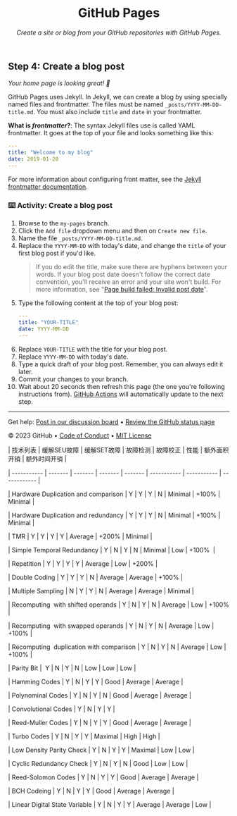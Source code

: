 <header>

<!--
  <<< Author notes: Course header >>>
  Include a 1280×640 image, course title in sentence case, and a concise description in emphasis.
  In your repository settings: enable template repository, add your 1280×640 social image, auto delete head branches.
  Add your open source license, GitHub uses MIT license.
-->

# GitHub Pages

_Create a site or blog from your GitHub repositories with GitHub Pages._

</header>

<!--
  <<< Author notes: Step 4 >>>
  Start this step by acknowledging the previous step.
  Define terms and link to docs.github.com.
  Historic note: previous version checked the file path. Previous version checked the front matter formatting.
-->

## Step 4: Create a blog post

_Your home page is looking great! :cowboy_hat_face:_

GitHub Pages uses Jekyll. In Jekyll, we can create a blog by using specially named files and frontmatter. The files must be named `_posts/YYYY-MM-DD-title.md`. You must also include `title` and `date` in your frontmatter.

**What is _frontmatter_?**: The syntax Jekyll files use is called YAML frontmatter. It goes at the top of your file and looks something like this:

```yml
---
title: "Welcome to my blog"
date: 2019-01-20
---
```

For more information about configuring front matter, see the [Jekyll frontmatter documentation](https://jekyllrb.com/docs/frontmatter/).

### :keyboard: Activity: Create a blog post

1. Browse to the `my-pages` branch.
1. Click the `Add file` dropdown menu and then on `Create new file`.
1. Name the file `_posts/YYYY-MM-DD-title.md`.
1. Replace the `YYYY-MM-DD` with today's date, and change the `title` of your first blog post if you'd like.
   > If you do edit the title, make sure there are hyphens between your words.
   > If your blog post date doesn't follow the correct date convention, you'll receive an error and your site won't build. For more information, see "[Page build failed: Invalid post date](https://docs.github.com/en/pages/setting-up-a-github-pages-site-with-jekyll/troubleshooting-jekyll-build-errors-for-github-pages-sites)".
1. Type the following content at the top of your blog post:
   ```yaml
   ---
   title: "YOUR-TITLE"
   date: YYYY-MM-DD
   ---
   ```
1. Replace `YOUR-TITLE` with the title for your blog post.
1. Replace `YYYY-MM-DD` with today's date.
1. Type a quick draft of your blog post. Remember, you can always edit it later.
1. Commit your changes to your branch.
1. Wait about 20 seconds then refresh this page (the one you're following instructions from). [GitHub Actions](https://docs.github.com/en/actions) will automatically update to the next step.

<footer>

<!--
  <<< Author notes: Footer >>>
  Add a link to get support, GitHub status page, code of conduct, license link.
-->

---


Get help: [Post in our discussion board](https://github.com/orgs/skills/discussions/categories/github-pages) &bull; [Review the GitHub status page](https://www.githubstatus.com/)

&copy; 2023 GitHub &bull; [Code of Conduct](https://www.contributor-covenant.org/version/2/1/code_of_conduct/code_of_conduct.md) &bull; [MIT License](https://gh.io/mit)

</footer>
| 技术列表 | 缓解SEU故障 | 缓解SET故障 | 故障检测 | 故障校正 | 性能 | 额外面积开销 | 额外时间开销 |

| ----------- | ------- | ------- | ------- | ------- | ----------- | ----------- | ------------ |

| Hardware Duplication and comparison | Y | Y | Y | N | Minimal | +100% | Minimal |

| Hardware Duplication and redundancy | Y | Y | Y | N | Minimal | +100% | Minimal |

| TMR | Y | Y | Y | Y | Average | +200% | Minimal |

| Simple Temporal Redundancy | Y | N | Y | N | Minimal | Low | +100%  |

| Repetition | Y | Y | Y | Y | Average | Low | +200% |

| Double Coding | Y | Y | Y | N | Average | Average | +100% |

| Multiple Sampling | N | Y | Y | N | Average | Average | Minimal |

| Recomputing  with shifted operands | Y | N | Y | N | Average | Low | +100% |

| Recomputing  with swapped operands | Y | N | Y | N | Average | Low | +100% |

| Recomputing  duplication with comparison | Y | N | Y | N | Average | Low | +100% |

| Parity Bit |  Y | N | Y | N | Low | Low | Low |

| Hamming Codes | Y | N | Y | Y | Good | Average | Average |

| Polynominal Codes | Y | N | Y | N | Good | Average | Average |

| Convolutional Codes | Y | N | Y | Y |

| Reed-Muller Codes | Y | N | Y | Y | Good | Average | Average |

| Turbo Codes | Y | N | Y | Y | Maximal | High | High |

| Low Density Parity Check | Y | N | Y | Y | Maximal | Low | Low |

| Cyclic Redundancy Check | Y | N | Y | N | Good | Low | Low |

| Reed-Solomon Codes | Y | N | Y | Y | Good | Average | Average |

| BCH Codeing | Y | N | Y | Y | Good | Average | Average |

| Linear Digital State Variable | Y | N | Y | Y | Average | Average | Low |
